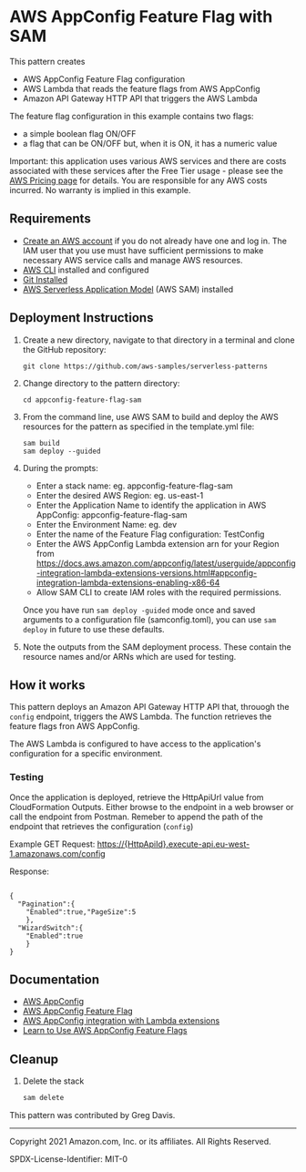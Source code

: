 # AWS AppConfig Feature Flag with SAM

This pattern creates

- AWS AppConfig Feature Flag configuration
- AWS Lambda that reads the feature flags from AWS AppConfig
- Amazon API Gateway HTTP API that triggers the AWS Lambda

The feature flag configuration in this example contains two flags:

- a simple boolean flag ON/OFF
- a flag that can be ON/OFF but, when it is ON, it has a numeric value

Important: this application uses various AWS services and there are costs associated with these services after the Free Tier usage - please see the [AWS Pricing page](https://aws.amazon.com/pricing/) for details. You are responsible for any AWS costs incurred. No warranty is implied in this example.

## Requirements

- [Create an AWS account](https://portal.aws.amazon.com/gp/aws/developer/registration/index.html) if you do not already have one and log in. The IAM user that you use must have sufficient permissions to make necessary AWS service calls and manage AWS resources.
- [AWS CLI](https://docs.aws.amazon.com/cli/latest/userguide/install-cliv2.html) installed and configured
- [Git Installed](https://git-scm.com/book/en/v2/Getting-Started-Installing-Git)
- [AWS Serverless Application Model](https://docs.aws.amazon.com/serverless-application-model/latest/developerguide/serverless-sam-cli-install.html) (AWS SAM) installed

## Deployment Instructions

1. Create a new directory, navigate to that directory in a terminal and clone the GitHub repository:

    ```
    git clone https://github.com/aws-samples/serverless-patterns
    ```

1. Change directory to the pattern directory:

    ```
    cd appconfig-feature-flag-sam
    ```

1. From the command line, use AWS SAM to build and deploy the AWS resources for the pattern as specified in the template.yml file:

    ```
    sam build
    sam deploy --guided
    ```

1. During the prompts:
    - Enter a stack name: eg. appconfig-feature-flag-sam
    - Enter the desired AWS Region: eg. us-east-1
    - Enter the Application Name to identify the application in AWS AppConfig: appconfig-feature-flag-sam
    - Enter the Environment Name: eg. dev
    - Enter the name of the Feature Flag configuration: TestConfig
    - Enter the AWS AppConfig Lambda extension arn for your Region from https://docs.aws.amazon.com/appconfig/latest/userguide/appconfig-integration-lambda-extensions-versions.html#appconfig-integration-lambda-extensions-enabling-x86-64
    - Allow SAM CLI to create IAM roles with the required permissions.

    Once you have run `sam deploy -guided` mode once and saved arguments to a configuration file (samconfig.toml), you can use `sam deploy` in future to use these defaults.

1. Note the outputs from the SAM deployment process. These contain the resource names and/or ARNs which are used for testing.

## How it works

This pattern deploys an Amazon API Gateway HTTP API that, throuogh the `config` endpoint, triggers the AWS Lambda. The function retrieves the feature flags fron AWS AppConfig.

The AWS Lambda is configured to have access to the application's configuration for a specific environment.

### Testing

Once the application is deployed, retrieve the HttpApiUrl value from CloudFormation Outputs. Either browse to the endpoint in a web browser or call the endpoint from Postman. Remeber to append the path of the endpoint that retrieves the configuration (`config`)

Example GET Request: <https://{HttpApiId}.execute-api.eu-west-1.amazonaws.com/config>

Response:
```

{
  "Pagination":{
    "Enabled":true,"PageSize":5
    },
  "WizardSwitch":{
    "Enabled":true
    }
}

```

## Documentation

- [AWS AppConfig](https://docs.aws.amazon.com/appconfig/latest/userguide/what-is-appconfig.html)
- [AWS AppConfig Feature Flag](https://aws.amazon.com/it/blogs/mt/using-aws-appconfig-feature-flags/)
- [AWS AppConfig integration with Lambda extensions](https://docs.aws.amazon.com/appconfig/latest/userguide/appconfig-integration-lambda-extensions.html)
- [Learn to Use AWS AppConfig Feature Flags](https://catalog.us-east-1.prod.workshops.aws/workshops/2ee2fc71-0618-479c-86dd-1d5fb168eb20/en-US/getting-started)

## Cleanup

1. Delete the stack

    ```bash
    sam delete 
    ```

This pattern was contributed by Greg Davis.

----
Copyright 2021 Amazon.com, Inc. or its affiliates. All Rights Reserved.

SPDX-License-Identifier: MIT-0
